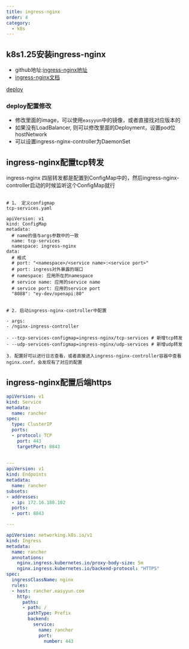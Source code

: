 ```yaml
---
title: ingress-nginx
order: 4
category:
  - k8s
---
```


## k8s1.25安装ingress-nginx

- github地址:[ingress-nginx地址]
- [ingress-nginx文档]


[deploy]

### deploy配置修改

- 修改里面的image，可以使用`easyyun`中的镜像，或者直接找对应版本的
- 如果没有LoadBalancer, 则可以修改里面的Deployment，设置pod位hostNetwork
- 可以设置ingress-nginx-controller为DaemonSet


## ingress-nginx配置tcp转发

ingress-nginx 四层转发都是配置到ConfigMap中的，然后ingress-nginx-controller启动的时候监听这个ConfigMap就行

```

# 1、 定义configmap
tcp-services.yaml

apiVersion: v1
kind: ConfigMap
metadata:
  # name的值与args参数中的一致
  name: tcp-services
  namespace: ingress-nginx
data:
  # 格式
  # port: "<namespace>/<service name>:<service port>"
  # port: ingress对外暴露的端口
  # namespace: 应用所在的namespace
  # service name: 应用的service name
  # service port: 应用的service port
  "8088": "ey-dev/openapi:80"
  
  
# 2. 启动ingress-nginx-controller中配置

- args:
- /nginx-ingress-controller

- --tcp-services-configmap=ingress-nginx/tcp-services # 新增tcp转发
- --udp-services-configmap=ingress-nginx/udp-services # 新增udp转发
 
3. 配置好可以进行日志查看，或者直接进入ingress-nginx-controller容器中查看nginx.conf，会发现有了对应的配置  
```

## ingress-nginx配置后端https

```yaml
apiVersion: v1
kind: Service
metadata:
  name: rancher
spec:
  type: ClusterIP
  ports:
  - protocol: TCP
    port: 443
    targetPort: 8843
    
    
---
apiVersion: v1
kind: Endpoints
metadata:
  name: rancher
subsets:
- addresses:
  - ip: 172.16.188.102
  ports:
  - port: 8843

---

apiVersion: networking.k8s.io/v1
kind: Ingress
metadata:
  name: rancher
  annotations:
    nginx.ingress.kubernetes.io/proxy-body-size: 5m
    nginx.ingress.kubernetes.io/backend-protocol: "HTTPS"
spec:
  ingressClassName: nginx
  rules:
  - host: rancher.easyyun.com
    http:
      paths:
      - path: /
        pathType: Prefix
        backend:
          service:
            name: rancher
            port:
              number: 443
```

[ingress-nginx地址]: https://github.com/kubernetes/ingress-nginx/blob/main/docs/deploy/index.md

[deploy]: https://raw.githubusercontent.com/kubernetes/ingress-nginx/controller-v1.5.1/deploy/static/provider/cloud/deploy.yaml

[ingress-nginx文档]: https://kubernetes.github.io/ingress-nginx/examples/rewrite/